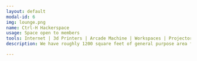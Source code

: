 ```yaml
---
layout: default
modal-id: 6
img: lounge.png
name: Ctrl-H Hackerspace
usage: Space open to members
tools: Internet | 3d Printers | Arcade Machine | Workspaces | Projector Screen | Classroom or Workshop Space
description: We have roughly 1200 square feet of general purpose area for both large events and individual use including a lounge with board games, configurable workspaces, power strips, internet, projectors and a DIY Arcade Machine just for fun.

---
```

